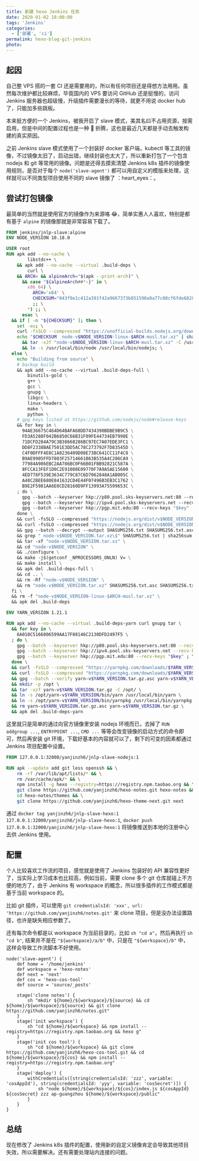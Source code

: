 ```yaml
---
title: 新建 hexo Jenkins 任务
date: 2020-01-02 18:00:00
tags: 'Jenkins'
categories:
  - ['部署', 'ci']
permalink: hexo-blog-git-jenkins
photo:
---
```


## 起因

自己整 VPS 搭的一套 CI 还是需要用的，所以有任何项目还是得想方法用用。虽然每次维护都比较麻烦，毕竟国内的 VPS 要访问 GitHub 还是挺慢的，访问 Jenkins 服务器也超级慢，升级插件需要漫长的等待，就更不用说 docker hub 了，只能加多些跳板。

本来挺方便的一个 Jenkins，被我开启了 slave 模式，美其名曰不占用资源，按需启用，但是中间的配置过程也是一种 🦐 折腾，这也是最近几天都是手动去触发构建的真实原因。

之前 Jenkins slave 模式使用了一个封装好 docker 客户端，kubectl 等工具的镜像，不过镜像太旧了，启动出错，继续封装也太大了，所以重新打包了一个包含 nodejs 和 git 等常用的镜像。问题是还得去摸索清楚 Jenkins k8s 插件的镜像使用规则，是否对于每个 `node('slave-agent')` 都可以用自定义的模版来处理，这样就可以不同类型项目使用不同的 slave 镜像了 ：heart_eyes：。

<!-- more -->

## 尝试打包镜像

最简单的当然就是使用官方的镜像作为来源咯 :joy:，简单实惠人人喜欢，特别是都有基于 `alpine` 的镜像那就是非常容易下载了。

```dockerfile
FROM jenkins/jnlp-slave:alpine
ENV NODE_VERSION 10.18.0

USER root
RUN apk add --no-cache \
        libstdc++ \
    && apk add --no-cache --virtual .build-deps \
        curl \
    && ARCH= && alpineArch="$(apk --print-arch)" \
      && case "${alpineArch##*-}" in \
        x86_64) \
          ARCH='x64' \
          CHECKSUM="043f9e1c412a391f42a9667373b851590a9a77c08cf6fde6828a3cdb3fb8f316" \
          ;; \
        *) ;; \
      esac \
  && if [ -n "${CHECKSUM}" ]; then \
    set -eu; \
    curl -fsSLO --compressed "https://unofficial-builds.nodejs.org/download/release/v$NODE_VERSION/node-v$NODE_VERSION-linux-$ARCH-musl.tar.xz"; \
    echo "$CHECKSUM  node-v$NODE_VERSION-linux-$ARCH-musl.tar.xz" | sha256sum -c - \
      && tar -xJf "node-v$NODE_VERSION-linux-$ARCH-musl.tar.xz" -C /usr/local --strip-components=1 --no-same-owner \
      && ln -s /usr/local/bin/node /usr/local/bin/nodejs; \
  else \
    echo "Building from source" \
    # backup build
    && apk add --no-cache --virtual .build-deps-full \
        binutils-gold \
        g++ \
        gcc \
        gnupg \
        libgcc \
        linux-headers \
        make \
        python \
    # gpg keys listed at https://github.com/nodejs/node#release-keys
    && for key in \
      94AE36675C464D64BAFA68DD7434390BDBE9B9C5 \
      FD3A5288F042B6850C66B31F09FE44734EB7990E \
      71DCFD284A79C3B38668286BC97EC7A07EDE3FC1 \
      DD8F2338BAE7501E3DD5AC78C273792F7D83545D \
      C4F0DFFF4E8C1A8236409D08E73BC641CC11F4C8 \
      B9AE9905FFD7803F25714661B63B535A4C206CA9 \
      77984A986EBC2AA786BC0F66B01FBB92821C587A \
      8FCCA13FEF1D0C2E91008E09770F7A9A5AE15600 \
      4ED778F539E3634C779C87C6D7062848A1AB005C \
      A48C2BEE680E841632CD4E44F07496B3EB3C1762 \
      B9E2F5981AA6E0CD28160D9FF13993A75599653C \
    ; do \
      gpg --batch --keyserver hkp://p80.pool.sks-keyservers.net:80 --recv-keys "$key" || \
      gpg --batch --keyserver hkp://ipv4.pool.sks-keyservers.net --recv-keys "$key" || \
      gpg --batch --keyserver hkp://pgp.mit.edu:80 --recv-keys "$key" ; \
    done \
    && curl -fsSLO --compressed "https://nodejs.org/dist/v$NODE_VERSION/node-v$NODE_VERSION.tar.xz" \
    && curl -fsSLO --compressed "https://nodejs.org/dist/v$NODE_VERSION/SHASUMS256.txt.asc" \
    && gpg --batch --decrypt --output SHASUMS256.txt SHASUMS256.txt.asc \
    && grep " node-v$NODE_VERSION.tar.xz\$" SHASUMS256.txt | sha256sum -c - \
    && tar -xf "node-v$NODE_VERSION.tar.xz" \
    && cd "node-v$NODE_VERSION" \
    && ./configure \
    && make -j$(getconf _NPROCESSORS_ONLN) V= \
    && make install \
    && apk del .build-deps-full \
    && cd .. \
    && rm -Rf "node-v$NODE_VERSION" \
    && rm "node-v$NODE_VERSION.tar.xz" SHASUMS256.txt.asc SHASUMS256.txt; \
  fi \
  && rm -f "node-v$NODE_VERSION-linux-$ARCH-musl.tar.xz" \
  && apk del .build-deps

ENV YARN_VERSION 1.21.1

RUN apk add --no-cache --virtual .build-deps-yarn curl gnupg tar \
  && for key in \
    6A010C5166006599AA17F08146C2130DFD2497F5 \
  ; do \
    gpg --batch --keyserver hkp://p80.pool.sks-keyservers.net:80 --recv-keys "$key" || \
    gpg --batch --keyserver hkp://ipv4.pool.sks-keyservers.net --recv-keys "$key" || \
    gpg --batch --keyserver hkp://pgp.mit.edu:80 --recv-keys "$key" ; \
  done \
  && curl -fsSLO --compressed "https://yarnpkg.com/downloads/$YARN_VERSION/yarn-v$YARN_VERSION.tar.gz" \
  && curl -fsSLO --compressed "https://yarnpkg.com/downloads/$YARN_VERSION/yarn-v$YARN_VERSION.tar.gz.asc" \
  && gpg --batch --verify yarn-v$YARN_VERSION.tar.gz.asc yarn-v$YARN_VERSION.tar.gz \
  && mkdir -p /opt \
  && tar -xzf yarn-v$YARN_VERSION.tar.gz -C /opt/ \
  && ln -s /opt/yarn-v$YARN_VERSION/bin/yarn /usr/local/bin/yarn \
  && ln -s /opt/yarn-v$YARN_VERSION/bin/yarnpkg /usr/local/bin/yarnpkg \
  && rm yarn-v$YARN_VERSION.tar.gz.asc yarn-v$YARN_VERSION.tar.gz \
  && apk del .build-deps-yarn
```

这里就只是简单的通过向官方镜像里安装 nodejs 环境而已，去掉了 `RUN addgroup ...`, `ENTRYPOINT ...`, `CMD ...` 等等会改变镜像的启动方式的命令即可，然后再安装 git 环境，下载好基本的内容就可以了，剩下的可变的因素都通过 Jenkins 项目配置中设置。

```dockerfile
FROM 127.0.0.1:32000/yanjinzh6/jnlp-slave-nodejs:1

RUN apk --update add git less openssh && \
    rm -rf /var/lib/apt/lists/* && \
    rm /var/cache/apk/* && \
    npm install -g hexo --registry=https://registry.npm.taobao.org && \
    git clone https://github.com/yanjinzh6/hexo-notes.git hexo-notes && \
    cd hexo-notes/themes && \
    git clone https://github.com/yanjinzh6/hexo-theme-next.git next
```

通过 `docker tag yanjinzh6/jnlp-slave-hexo:1 127.0.0.1:32000/yanjinzh6/jnlp-slave-hexo:1`, `docker push 127.0.0.1:32000/yanjinzh6/jnlp-slave-hexo:1` 将镜像推送到本地的注册中心去供 Jenkins 使用。

## 配置

个人比较喜欢工作流的项目，感觉就是使用了 Jenkins 包装好的 API 兼容性更好了，当实际上学习成本也比较高，例如当前，需要 clone 多个 git 仓库就碰上不方便的地方了，由于 Jenkins 有 workspace 的概念，所以很多插件的工作模式都是基于当前 workspace 的。

比如 git 插件，可以使用 `git credentialsId: 'xxx', url: 'https://github.com/yanjinzh6/notes.git'` 来 clone 项目，但是没办法设置路径，也许是缺失相应参数了。

还有每次命令都是以 workspace 为当前目录的，比如 `sh "cd a"`，然后再执行 `sh "cd b"`, 结果并不是在 `"${workspace}/a/b"` 中，只是在 `"${workspace}/b"` 中，这样会导致工作流脚本不好使用。

```
node('slave-agent') {
    def home = '/home/jenkins'
    def workspace = 'hexo-notes'
    def next = 'next'
    def cos = 'hexo-cos-tool'
    def source = 'source/_posts'

    stage('clone notes') {
        sh "mkdir ${home}/${workspace}/${source} && cd ${home}/${workspace}/${source} && git clone https://github.com/yanjinzh6/notes.git"
    }
    stage('init workspace') {
        sh "cd ${home}/${workspace} && npm install --registry=https://registry.npm.taobao.org && hexo g"
    }
    stage('init cos tool') {
        sh "cd ${home}/${workspace} && git clone https://github.com/yanjinzh6/hexo-cos-tool.git && cd ${home}/${workspace}/${cos} && npm install --registry=https://registry.npm.taobao.org"
    }
    stage('deploy') {
        withCredentials([string(credentialsId: 'zzz', variable: 'cosAppId'), string(credentialsId: 'yyy', variable: 'cosSecret')]) {
            sh "node ${home}/${workspace}/${cos}/index.js ${cosAppId} ${cosSecret} zzz ap-guangzhou ${home}/${workspace}/public"
        }
    }
}
```

## 总结

现在修改了 Jenkins k8s 插件的配置，使用新的自定义镜像肯定会导致其他项目失效，所以需要解决。还有需要处理站内连接的问题。
